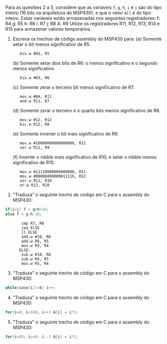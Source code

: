 Para as questões 2 a 5, considere que as variáveis `f`, `g`, `h`, `i` e `j` são do tipo inteiro (16 bits na arquitetura do MSP430), e que o vetor `A[]` é do tipo inteiro. Estas variáveis estão armazenadas nos seguintes registradores:
	f: R4
	g: R5
	h: R6
	i: R7
	j: R8
	A: R9
Utilize os registradores R11, R12, R13, R14 e R15 para armazenar valores temporários.

1. Escreva os trechos de código assembly do MSP430 para:
	(a) Somente setar o bit menos significativo de R5.
	```Assembly
	   bis.w #01, R5
	```
	(b) Somente setar dois bits de R6: o menos significativo e o segundo menos significativo.
	```Assembly
	   bis.w #03, R6
	```
	(c) Somente zerar o terceiro bit menos significativo de R7.
	```Assembly
	   mov.w #04, R11
	   and.w R11, R7
	```
	(d) Somente zerar o terceiro e o quarto bits menos significativo de R8.
	```Assembly
	   mov.w #12, R12
	   bic.w R12, R8
	```
	(e) Somente inverter o bit mais significativo de R9.
	```Assembly
	   mov.w #1000000000000000b, R11
	   xor.w R11, R9
	```
	(f) Inverter o nibble mais significativo de R10, e setar o nibble menos significativo de R10.
	```Assembly
	   mov.w #1111000000000000b, R11
	   mov.w #0000000000001111b, R12
	   xor.w R11, R10
	   or.w R12, R10
	```

2. "Traduza" o seguinte trecho de código em C para o assembly do MSP430:

```C
if(i>j) f = g+h+10;
else f = g-h-10;
```

```Assembly
	   cmp R7, R8
	   jeq ELSE
	   jl ELSE
	   add.w #10, R6
	   add.w R6, R5
	   mov.w R5, R4
      ELSE:	   
	   sub.w #10, R6
	   sub.w R6, R5
	   mov.w R5, R4   
```

3. "Traduza" o seguinte trecho de código em C para o assembly do MSP430:

```C
while(save[i]!=k) i++;
```

4. "Traduza" o seguinte trecho de código em C para o assembly do MSP430:

```C
for(i=0; i<100; i++) A[i] = i*2;
```

5. "Traduza" o seguinte trecho de código em C para o assembly do MSP430:

```C
for(i=99; i>=0; i--) A[i] = i*2;
```
